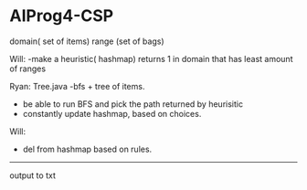 # AIProg4-CSP
domain( set of items)
range (set of bags)

Will:
-make a heuristic( hashmap) returns 1 in domain that has least amount of ranges

Ryan: Tree.java
-bfs + tree of items.
- be able to run BFS and pick the path returned by heurisitic
- constantly update hashmap, based on choices.

Will:
- del from hashmap based on rules.	

---------------------------
output to txt

